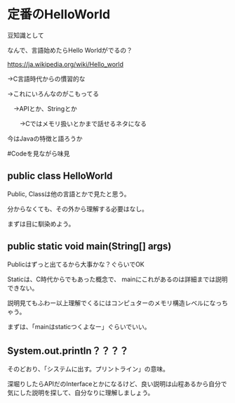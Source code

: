 # 定番のHelloWorld
豆知識として

なんで、言語始めたらHello Worldがでるの？

https://ja.wikipedia.org/wiki/Hello_world


→C言語時代からの慣習的な

→これにいろんなのがこもってる

　→APIとか、Stringとか

　　→Cではメモリ扱いとかまで話せるネタになる


今はJavaの特徴と語ろうか

#Codeを見ながら味見

## public class HelloWorld
Public, Classは他の言語とかで見たと思う。

分からなくても、その外から理解する必要はなし。

まずは目に馴染めよう。

## public static void main(String[] args)
Publicはずっと出てるから大事かな？ぐらいでOK

Staticは、C時代からでもあった概念で、 mainにこれがあるのは詳細までは説明できない。

説明見てもふわー以上理解でくるにはコンピュターのメモリ構造レベルになっちゃう。

まずは、「mainはstaticつくよなー」ぐらいでいい。

## System.out.println？？？？
そのどおり、「システムに出す。プリントライン」の意味。

深堀りしたらAPIだのInterfaceとかになるけど、良い説明は山程あるから自分で気にした説明を探して、自分なりに理解しましょう。

